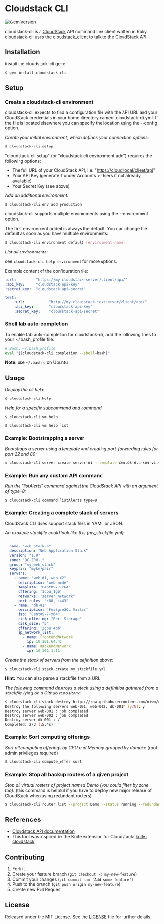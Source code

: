 # Cloudstack CLI

[![Gem Version](https://badge.fury.io/rb/cloudstack-cli.png)](http://badge.fury.io/rb/cloudstack-cli)

cloudstack-cli is a [CloudStack](http://cloudstack.apache.org/) API command line client written in Ruby.
cloudstack-cli uses the [cloudstack_client](https://github.com/niwo/cloudstack_client) to talk to the CloudStack API.

## Installation

Install the cloudstack-cli gem:

```bash
$ gem install cloudstack-cli
```

## Setup

### Create a cloudstack-cli environment

cloudstack-cli expects to find a configuration file with the API URL and your CloudStack credentials in your home directory named .cloudstack-cli.yml. If the file is located elsewhere you can specify the location using the --config option.

*Create your initial environment, which defines your connection options:*

```bash
$ cloudstack-cli setup
```

"cloudstack-cli setup" (or "cloudstack-cli environment add") requires the following options:
  - The full URL of your CloudStack API, i.e. "https://cloud.local/client/api"
  - Your API Key (generate it under Accounts > Users if not already available)
  - Your Secret Key (see above)

*Add an additional environment:*

```bash
$ cloudstack-cli env add production
```

cloudstack-cli supports multiple environments using the --environment option.

The first environment added is always the default. You can change the default as soon as you have multiple environments:

```bash
$ cloudstack-cli environment default [environment-name]
```

*List all environments:*

see `cloudstack-cli help environment` for more options.

Example content of the configuration file:

```yaml
:url:         "https://my-cloudstack-server/client/api/"
:api_key:     "cloudstack-api-key"
:secret_key:  "cloudstack-api-secret"

test:
    :url:           "http://my-cloudstack-testserver/client/api/"
    :api_key:       "cloudstack-api-key"
    :secret_key:    "cloudstack-api-secret"
```

### Shell tab auto-completion

To enable tab auto-completion for cloudstack-cli, add the following lines to your ~/.bash_profile file.

```bash
# Bash, ~/.bash_profile
eval "$(cloudstack-cli completion --shell=bash)"
```

__Note__: use `~/.bashrc` on Ubuntu

## Usage

*Display the cli help:*

```bash
$ cloudstack-cli help
```

*Help for a specific subcommand and command:*

```bash
$ cloudstack-cli vm help
```

```bash
$ cloudstack-cli vm help list
```

### Example: Bootstrapping a server

*Bootstraps a server using a template and creating port-forwarding rules for port 22 and 80:*

```bash
$ cloudstack-cli server create server-01 --template CentOS-6.4-x64-v1.4 --zone DC1 --offering 1cpu_1gb --port-rules :22 :80
```

### Example: Run any custom API command

*Run the "listAlerts" command against the CloudStack API with an argument of type=8:*

```bash
$ cloudstack-cli command listAlerts type=8
```

### Example: Creating a complete stack of servers

CloudStack CLI does support stack files in YAML or JSON.

*An example stackfile could look like this (my_stackfile.yml):*

```yaml
---
  name: "web_stack-a"
  description: "Web Application Stack"
  version: "1.0"
  zone: "DC-ZRH-1"
  group: "my_web_stack"
  keypair: "mykeypair"
  servers:
    - name: "web-d1, web-d2"
      description: "web node"
      template: "CentOS-7-x64"
      offering: "1cpu_1gb"
      networks: "server_network"
      port_rules: ":80, :443"
    - name: "db-01"
      description: "PostgreSQL Master"
      iso: "CentOS-7-x64"
      disk_offering: "Perf Storage"
      disk_size: "5"
      offering: "2cpu_4gb"
      ip_network_list:
        - name: FrontendNetwork
          ip: 10.101.64.42
        - name: BackendNetwork
          ip: 10.102.1.11
```

*Create the stack of servers from the definition above:*

```bash
$ cloudstack-cli stack create my_stackfile.yml
```

**Hint:** You can also parse a stackfile from a URI.

*The following command destroys a stack using a definition gathered from a stackfile lying on a Github repository:*

```bash
$ cloudstack-cli stack destroy https://raw.githubusercontent.com/niwo/cloudstack-cli/master/test/stack_example.json
Destroy the following servers web-001, web-002, db-001? [y/N]: y
Destroy server web-001 : job completed
Destroy server web-002 : job completed
Destroy server db-001 : /
Completed: 2/3 (15.4s)
```

### Example: Sort computing offerings

*Sort all computing offerings by CPU and Memory grouped by domain:*
(root admin privileges required)

```bash
$ cloudstack-cli compute_offer sort
```

### Example: Stop all backup routers of a given project

*Stop all virtual routers of project named Demo (you could filter by zone too):*
(this command is helpful if you have to deploy new major release of CloudStack when using redundant routers)

```bash
$ cloudstack-cli router list --project Demo --status running --redundant-state BACKUP --command STOP
````

## References

-  [Cloudstack API documentation](http://cloudstack.apache.org/docs/api/)
-  This tool was inspired by the Knife extension for Cloudstack: [knife-cloudstack](https://github.com/CloudStack-extras/knife-cloudstack)


## Contributing

1. Fork it
2. Create your feature branch (`git checkout -b my-new-feature`)
3. Commit your changes (`git commit -am 'Add some feature'`)
4. Push to the branch (`git push origin my-new-feature`)
5. Create new Pull Request


## License

Released under the MIT License. See the [LICENSE](https://raw.github.com/niwo/cloudstack-cli/master/LICENSE.txt) file for further details.
